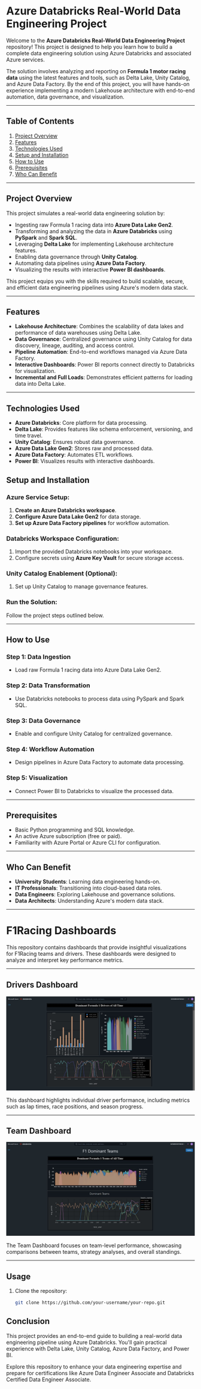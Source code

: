 # Azure Databricks Real-World Data Engineering Project  

Welcome to the **Azure Databricks Real-World Data Engineering Project** repository! This project is designed to help you learn how to build a complete data engineering solution using Azure Databricks and associated Azure services.  

The solution involves analyzing and reporting on **Formula 1 motor racing data** using the latest features and tools, such as Delta Lake, Unity Catalog, and Azure Data Factory. By the end of this project, you will have hands-on experience implementing a modern Lakehouse architecture with end-to-end automation, data governance, and visualization.  

---

## Table of Contents  
1. [Project Overview](#project-overview)  
2. [Features](#features)  
3. [Technologies Used](#technologies-used)   
4. [Setup and Installation](#setup-and-installation)  
5. [How to Use](#how-to-use)  
6. [Prerequisites](#prerequisites)  
7. [Who Can Benefit](#who-can-benefit)  

---

## Project Overview  
This project simulates a real-world data engineering solution by:  
- Ingesting raw Formula 1 racing data into **Azure Data Lake Gen2**.  
- Transforming and analyzing the data in **Azure Databricks** using **PySpark** and **Spark SQL**.  
- Leveraging **Delta Lake** for implementing Lakehouse architecture features.  
- Enabling data governance through **Unity Catalog**.  
- Automating data pipelines using **Azure Data Factory**.  
- Visualizing the results with interactive **Power BI dashboards**.  

This project equips you with the skills required to build scalable, secure, and efficient data engineering pipelines using Azure's modern data stack.  

---

## Features  
- **Lakehouse Architecture**: Combines the scalability of data lakes and performance of data warehouses using Delta Lake.  
- **Data Governance**: Centralized governance using Unity Catalog for data discovery, lineage, auditing, and access control.  
- **Pipeline Automation**: End-to-end workflows managed via Azure Data Factory.  
- **Interactive Dashboards**: Power BI reports connect directly to Databricks for visualization.  
- **Incremental and Full Loads**: Demonstrates efficient patterns for loading data into Delta Lake.  

---

## Technologies Used  
- **Azure Databricks**: Core platform for data processing.  
- **Delta Lake**: Provides features like schema enforcement, versioning, and time travel.  
- **Unity Catalog**: Ensures robust data governance.  
- **Azure Data Lake Gen2**: Stores raw and processed data.  
- **Azure Data Factory**: Automates ETL workflows.  
- **Power BI**: Visualizes results with interactive dashboards.  


## Setup and Installation  
### Azure Service Setup:  
1. **Create an Azure Databricks workspace**.  
2. **Configure Azure Data Lake Gen2** for data storage.  
3. **Set up Azure Data Factory pipelines** for workflow automation.  

### Databricks Workspace Configuration:  
1. Import the provided Databricks notebooks into your workspace.  
2. Configure secrets using **Azure Key Vault** for secure storage access.  

### Unity Catalog Enablement (Optional):  
1. Set up Unity Catalog to manage governance features.  

### Run the Solution:  
Follow the project steps outlined below.  

---

## How to Use  
### Step 1: Data Ingestion  
- Load raw Formula 1 racing data into Azure Data Lake Gen2.  

### Step 2: Data Transformation  
- Use Databricks notebooks to process data using PySpark and Spark SQL.  

### Step 3: Data Governance  
- Enable and configure Unity Catalog for centralized governance.  

### Step 4: Workflow Automation  
- Design pipelines in Azure Data Factory to automate data processing.  

### Step 5: Visualization  
- Connect Power BI to Databricks to visualize the processed data.  

---

## Prerequisites  
- Basic Python programming and SQL knowledge.  
- An active Azure subscription (free or paid).  
- Familiarity with Azure Portal or Azure CLI for configuration.  

---

## Who Can Benefit  
- **University Students**: Learning data engineering hands-on.  
- **IT Professionals**: Transitioning into cloud-based data roles.  
- **Data Engineers**: Exploring Lakehouse and governance solutions.  
- **Data Architects**: Understanding Azure's modern data stack.  

---

# F1Racing Dashboards

This repository contains dashboards that provide insightful visualizations for F1Racing teams and drivers. These dashboards were designed to analyze and interpret key performance metrics.

---

## Drivers Dashboard

![Drivers Dashboard](https://github.com/DarshanNarola/F1Racing/blob/62aac3a1a9f9fc9cfc7732b5ba5421813195f15d/Drivers_Dashboard.jpg)

This dashboard highlights individual driver performance, including metrics such as lap times, race positions, and season progress.

---

## Team Dashboard

![Team Dashboard](https://github.com/DarshanNarola/F1Racing/blob/fd6f9df2ec6cc176c1115e515b4f08f33720fdbf/Teams_Dashboard.jpg)

The Team Dashboard focuses on team-level performance, showcasing comparisons between teams, strategy analyses, and overall standings.

---

## Usage

1. Clone the repository:
   ```bash
   git clone https://github.com/your-username/your-repo.git

## Conclusion  
This project provides an end-to-end guide to building a real-world data engineering pipeline using Azure Databricks. You'll gain practical experience with Delta Lake, Unity Catalog, Azure Data Factory, and Power BI.  

Explore this repository to enhance your data engineering expertise and prepare for certifications like Azure Data Engineer Associate and Databricks Certified Data Engineer Associate.  

